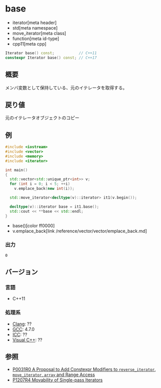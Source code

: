 # base
* iterator[meta header]
* std[meta namespace]
* move_iterator[meta class]
* function[meta id-type]
* cpp11[meta cpp]

```cpp
Iterator base() const;           // C++11
constexpr Iterator base() const; // C++17
```

## 概要
メンバ変数として保持している、元のイテレータを取得する。


## 戻り値
元のイテレータオブジェクトのコピー


## 例
```cpp example
#include <iostream>
#include <vector>
#include <memory>
#include <iterator>

int main()
{
  std::vector<std::unique_ptr<int>> v;
  for (int i = 0; i < 5; ++i)
    v.emplace_back(new int(i));

  std::move_iterator<decltype(v)::iterator> it1(v.begin());

  decltype(v)::iterator base = it1.base();
  std::cout << **base << std::endl;
}
```
* base()[color ff0000]
* v.emplace_back[link /reference/vector/vector/emplace_back.md]

### 出力
```
0
```

## バージョン
### 言語
- C++11

### 処理系
- [Clang](/implementation.md#clang): ??
- [GCC](/implementation.md#gcc): 4.7.0
- [ICC](/implementation.md#icc): ??
- [Visual C++](/implementation.md#visual_cpp): ??


## 参照
- [P0031R0 A Proposal to Add Constexpr Modifiers to `reverse_iterator`, `move_iterator`, `array` and Range Access](http://www.open-std.org/jtc1/sc22/wg21/docs/papers/2015/p0031r0.html)
- [P1207R4 Movability of Single-pass Iterators](http://www.open-std.org/jtc1/sc22/wg21/docs/papers/2019/p1207r4.pdf)
